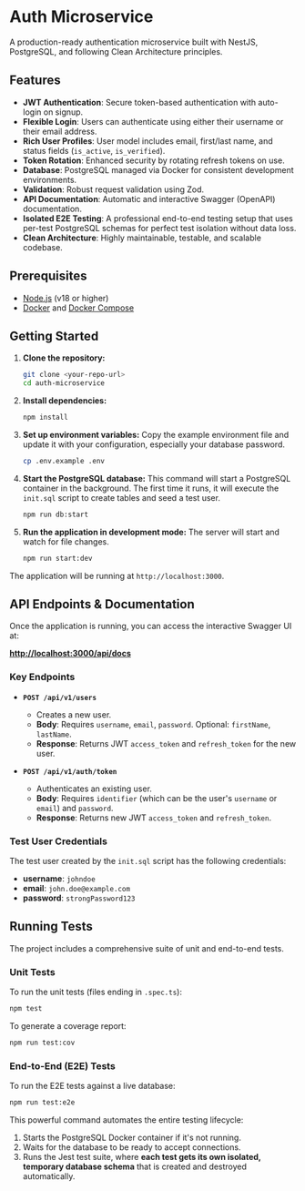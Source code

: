 # Auth Microservice

A production-ready authentication microservice built with NestJS, PostgreSQL, and following Clean Architecture principles.

## Features

- **JWT Authentication**: Secure token-based authentication with auto-login on signup.
- **Flexible Login**: Users can authenticate using either their username or their email address.
- **Rich User Profiles**: User model includes email, first/last name, and status fields (`is_active`, `is_verified`).
- **Token Rotation**: Enhanced security by rotating refresh tokens on use.
- **Database**: PostgreSQL managed via Docker for consistent development environments.
- **Validation**: Robust request validation using Zod.
- **API Documentation**: Automatic and interactive Swagger (OpenAPI) documentation.
- **Isolated E2E Testing**: A professional end-to-end testing setup that uses per-test PostgreSQL schemas for perfect test isolation without data loss.
- **Clean Architecture**: Highly maintainable, testable, and scalable codebase.

## Prerequisites

- [Node.js](https://nodejs.org/) (v18 or higher)
- [Docker](https://www.docker.com/) and [Docker Compose](https://docs.docker.com/compose/)

## Getting Started

1.  **Clone the repository:**

    ```bash
    git clone <your-repo-url>
    cd auth-microservice
    ```

2.  **Install dependencies:**

    ```bash
    npm install
    ```

3.  **Set up environment variables:**
    Copy the example environment file and update it with your configuration, especially your database password.

    ```bash
    cp .env.example .env
    ```

4.  **Start the PostgreSQL database:**
    This command will start a PostgreSQL container in the background. The first time it runs, it will execute the `init.sql` script to create tables and seed a test user.

    ```bash
    npm run db:start
    ```

5.  **Run the application in development mode:**
    The server will start and watch for file changes.
    ```bash
    npm run start:dev
    ```

The application will be running at `http://localhost:3000`.

## API Endpoints & Documentation

Once the application is running, you can access the interactive Swagger UI at:

**[http://localhost:3000/api/docs](http://localhost:3000/api/docs)**

### Key Endpoints

- **`POST /api/v1/users`**
  - Creates a new user.
  - **Body**: Requires `username`, `email`, `password`. Optional: `firstName`, `lastName`.
  - **Response**: Returns JWT `access_token` and `refresh_token` for the new user.

- **`POST /api/v1/auth/token`**
  - Authenticates an existing user.
  - **Body**: Requires `identifier` (which can be the user's `username` or `email`) and `password`.
  - **Response**: Returns new JWT `access_token` and `refresh_token`.

### Test User Credentials

The test user created by the `init.sql` script has the following credentials:

- **username**: `johndoe`
- **email**: `john.doe@example.com`
- **password**: `strongPassword123`

## Running Tests

The project includes a comprehensive suite of unit and end-to-end tests.

### Unit Tests

To run the unit tests (files ending in `.spec.ts`):

```bash
npm test
```

To generate a coverage report:

```bash
npm run test:cov
```

### End-to-End (E2E) Tests

To run the E2E tests against a live database:

```bash
npm run test:e2e
```

This powerful command automates the entire testing lifecycle:

1.  Starts the PostgreSQL Docker container if it's not running.
2.  Waits for the database to be ready to accept connections.
3.  Runs the Jest test suite, where **each test gets its own isolated, temporary database schema** that is created and destroyed automatically.
